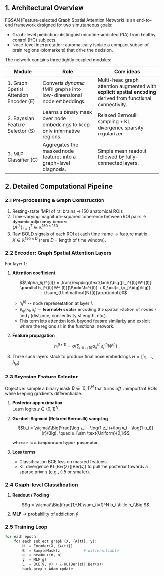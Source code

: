 ## 1. Architectural Overview

FGSAN (Feature-selected Graph Spatial Attention Network) is an end-to-end framework designed for two simultaneous goals:

* Graph-level prediction: distinguish nicotine-addicted (NA) from healthy control (HC) subjects.  
* Node-level interpretation: automatically isolate a compact subset of brain regions (biomarkers) that drive the decision.

The network contains three tightly coupled modules:

| Module | Role | Core ideas |
| ------ | ---- | ---------- |
| 1. Graph Spatial Attention Encoder (E) | Converts *dynamic* fMRI graphs into low-dimensional node embeddings. | Multi-head graph attention augmented with **explicit spatial encoding** derived from functional connectivity. |
| 2. Bayesian Feature Selector (S) | Learns a binary mask over node embeddings to keep only informative regions. | Relaxed Bernoulli sampling + KL divergence sparsity regularizer. |
| 3. MLP Classifier (C) | Aggregates the masked node features into a graph-level diagnosis. | Simple mean readout followed by fully-connected layers. |

## 2. Detailed Computational Pipeline

### 2.1 Pre-processing & Graph Construction

1. Resting-state fMRI of rat brains → 150 anatomical ROIs.  
2. Time-varying magnitude-squared coherence between ROI pairs → dynamic adjacency tensors  
   $\{A^{(t)} \}_{t=1}^{T} \in \mathbb{R}^{150 \times 150}$.  
3. Raw BOLD signals of each ROI at each time frame → feature matrix  
   $X \in \mathbb{R}^{150 \times D}$ (here *D* = length of time window).

### 2.2 Encoder: Graph Spatial Attention Layers

For layer `l`:

1. **Attention coefficient**
   
   $$\alpha_{ij}^{(l)} = \frac{\exp\big(\text{tanh}\big([h_i^{(l)}W^{(l)} \parallel h_j^{(l)}W^{(l)}]\!\cdot\!c^{(l)} + S_\psi(x_i,x_j)\big)\big)}{\sum_{k\in\mathcal{N}(i)}\exp(\cdot)}$$

   * $h_i^{(l)}$ -- node representation at layer *l*.  
   * $S_\psi(x_i,x_j)$ -- **learnable scalar** encoding the spatial relation of nodes *i* and *j* (distance, connectivity strength, etc.).  
   * This term lets attention look beyond feature similarity and exploit *where* the regions sit in the functional network.

2. **Feature propagation**
   
   $$h_i^{(l+1)} = \sigma\Big(\sum_{j\in\mathcal{N}(i)}\alpha_{ij}^{(l)}\,h_j^{(l)}W^{(l)}\Big)$$

3. Three such layers stack to produce final node embeddings $H = [\tilde h_1,\dots,\tilde h_N]$.

### 2.3 Bayesian Feature Selector

Objective: sample a binary mask $B\in\{0,1\}^{N}$ that turns *off* unimportant ROIs while keeping gradients differentiable.

1. **Posterior approximation**  
   Learn logits $z \in (0,1)^N$.  
2. **Gumbel-Sigmoid (Relaxed Bernoulli) sampling**
   
   $$b_i = \sigma\!\Big(\frac{\log z_i - \log(1-z_i)+\log u_i - \log(1-u_i)}{r}\Big), \quad u_i\sim \text{Uniform}(0,1)$$
   
   where `r` is a temperature hyper-parameter.
3. **Loss terms**

   * Classification BCE loss on masked features.  
   * KL divergence $\text{KL}(\text{Ber}(z)\,\|\,\text{Ber}(s))$ to pull the posterior towards a sparse prior `s` (e.g., 0.5 or smaller).  

### 2.4 Graph-level Classification

1. **Readout / Pooling**  
   
   $$g = \sigma\!\Big(\frac{1}{N}\sum_{i=1}^N b_i \tilde h_i\Big)$$

2. **MLP** → probability of addiction $\hat y$.

### 2.5 Training Loop

```python
for each epoch:
    for each subject graph (X, {A(t)}, y):
        H  = Encoder(X, {A(t)})
        B  = SampleMask(z)          # differentiable
        g  = Readout(H, B)
        ŷ  = MLP(g)
        L  = BCE(ŷ, y) + λ·KL(Ber(z)||Ber(s))
        back-prop + Adam update